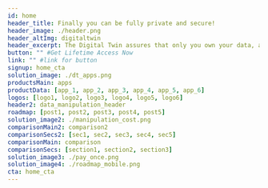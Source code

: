 ```yaml
---
id: home
header_title: Finally you can be fully private and secure!
header_image: ./header.png
header_altImg: digitaltwin
header_excerpt: The Digital Twin assures that only you own your data, and no one else.  Access numerous applications while forever remaining fully secure and private.
button: "" #Get Lifetime Access Now
link: "" #link for button
signup: home_cta
solution_image: ./dt_apps.png
productsMain: apps
productData: [app_1, app_2, app_3, app_4, app_5, app_6]
logos: [logo1, logo2, logo3, logo4, logo5, logo6]
header2: data_manipulation_header
roadmap: [post1, post2, post3, post4, post5]
solution_image2: ./manipulation_cost.png
comparisonMain2: comparison2
comparisonSecs2: [sec1, sec2, sec3, sec4, sec5]
comparisonMain: comparison
comparisonSecs: [section1, section2, section3]
solution_image3: ./pay_once.png
solution_image4: ./roadmap_mobile.png
cta: home_cta
--- 
```

